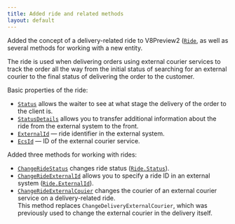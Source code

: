 ```yaml
---
title: Added ride and related methods
layout: default
---
```


Added the concept of a delivery-related ride to V8Preview2 ([`Ride`](https://syrve.github.io/front.api.sdk/v8/html/T_Resto_Front_Api_Data_Brd_Ride.htm), as well as several methods for working with a new entity.

The ride is used when delivering orders using external courier services to track the order all the way from the initial status of searching for an external courier to the final status of delivering the order to the customer.

Basic properties of the ride:

* [`Status`](https://syrve.github.io/front.api.sdk/v8/html/T_Resto_Front_Api_Data_Brd_RideStatus.htm) allows the waiter to see at what stage the delivery of the order to the client is.
* [`StatusDetails`](https://syrve.github.io/front.api.sdk/v8/html/P_Resto_Front_Api_Data_Brd_Ride_StatusDetails.htm) allows you to transfer additional information about the ride from the external system to the front.
* [`ExternalId`](https://syrve.github.io/front.api.sdk/v8/html/P_Resto_Front_Api_Data_Brd_Ride_ExternalId.htm) — ride identifier in the external system.
* [`EcsId`](https://syrve.github.io/front.api.sdk/v8/html/P_Resto_Front_Api_Data_Brd_Ride_EcsId.htm) — ID of the external courier service.

Added three methods for working with rides:

* [`ChangeRideStatus`](https://syrve.github.io/front.api.sdk/v8/html/M_Resto_Front_Api_IOperationService_ChangeRideStatus.htm) changes ride status ([`Ride.Status`](https://syrve.github.io/front.api.sdk/v8/html/P_Resto_Front_Api_Data_Brd_Ride_Status.htm)).
* [`ChangeRideExternalId`](https://syrve.github.io/front.api.sdk/v8/html/M_Resto_Front_Api_IOperationService_ChangeRideExternalId.htm) allows you to specify a ride ID in an external system ([`Ride.ExternalId`](https://syrve.github.io/front.api.sdk/v8/html/P_Resto_Front_Api_Data_Brd_Ride_ExternalId.htm)).
* [`ChangeRideExternalCouier`](https://syrve.github.io/front.api.sdk/v8/html/M_Resto_Front_Api_IOperationService_ChangeRideExternalCouier.htm) changes the courier of an external courier service on a delivery-related ride.  
This method replaces `ChangeDeliveryExternalCourier`, which was previously used to change the external courier in the delivery itself.
